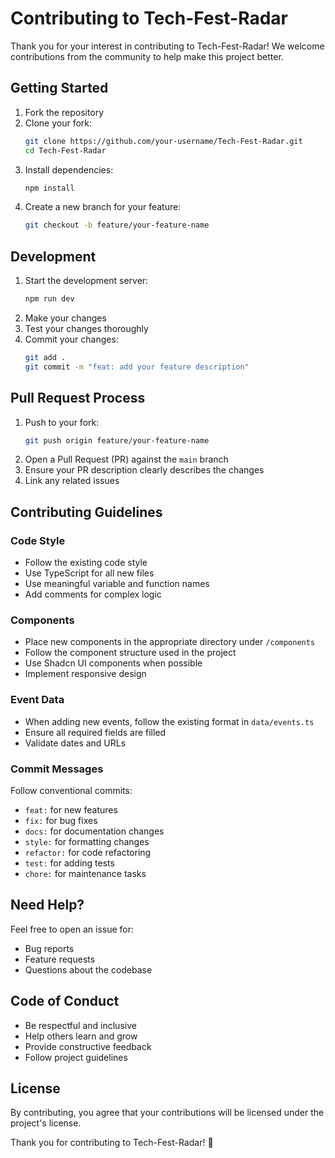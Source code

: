 # Contributing to Tech-Fest-Radar

Thank you for your interest in contributing to Tech-Fest-Radar! We welcome contributions from the community to help make this project better.

## Getting Started

1. Fork the repository
2. Clone your fork:
   ```bash
   git clone https://github.com/your-username/Tech-Fest-Radar.git
   cd Tech-Fest-Radar
   ```
3. Install dependencies:
   ```bash
   npm install
   ```
4. Create a new branch for your feature:
   ```bash
   git checkout -b feature/your-feature-name
   ```

## Development

1. Start the development server:
   ```bash
   npm run dev
   ```
2. Make your changes
3. Test your changes thoroughly
4. Commit your changes:
   ```bash
   git add .
   git commit -m "feat: add your feature description"
   ```

## Pull Request Process

1. Push to your fork:
   ```bash
   git push origin feature/your-feature-name
   ```
2. Open a Pull Request (PR) against the `main` branch
3. Ensure your PR description clearly describes the changes
4. Link any related issues

## Contributing Guidelines

### Code Style
- Follow the existing code style
- Use TypeScript for all new files
- Use meaningful variable and function names
- Add comments for complex logic

### Components
- Place new components in the appropriate directory under `/components`
- Follow the component structure used in the project
- Use Shadcn UI components when possible
- Implement responsive design

### Event Data
- When adding new events, follow the existing format in `data/events.ts`
- Ensure all required fields are filled
- Validate dates and URLs

### Commit Messages
Follow conventional commits:
- `feat:` for new features
- `fix:` for bug fixes
- `docs:` for documentation changes
- `style:` for formatting changes
- `refactor:` for code refactoring
- `test:` for adding tests
- `chore:` for maintenance tasks

## Need Help?

Feel free to open an issue for:
- Bug reports
- Feature requests
- Questions about the codebase

## Code of Conduct

- Be respectful and inclusive
- Help others learn and grow
- Provide constructive feedback
- Follow project guidelines

## License

By contributing, you agree that your contributions will be licensed under the project's license.

Thank you for contributing to Tech-Fest-Radar! 🎉